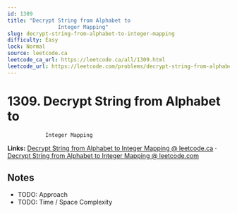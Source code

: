 ```yaml
--- 
id: 1309
title: "Decrypt String from Alphabet to
                Integer Mapping"
slug: decrypt-string-from-alphabet-to-integer-mapping
difficulty: Easy
lock: Normal
source: leetcode.ca
leetcode_ca_url: https://leetcode.ca/all/1309.html
leetcode_url: https://leetcode.com/problems/decrypt-string-from-alphabet-to-integer-mapping/
---
```


# 1309. Decrypt String from Alphabet to
                Integer Mapping

**Links:** [Decrypt String from Alphabet to
                Integer Mapping @ leetcode.ca](https://leetcode.ca/all/1309.html) · [Decrypt String from Alphabet to
                Integer Mapping @ leetcode.com](https://leetcode.com/problems/decrypt-string-from-alphabet-to-integer-mapping/)

## Notes
- TODO: Approach
- TODO: Time / Space Complexity
